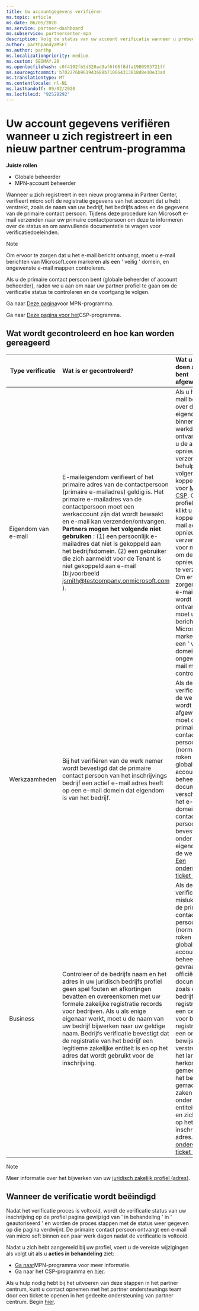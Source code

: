 ```yaml
---
title: Uw accountgegevens verifiëren
ms.topic: article
ms.date: 06/05/2020
ms.service: partner-dashboard
ms.subservice: partnercenter-mpn
description: Volg de status van uw account verificatie wanneer u probeert in te schrijven in een nieuw partner centrum-programma. Meer informatie over hoe u indien nodig aanvullende gegevens kunt opgeven.
author: parthpandyaMSFT
ms.author: parthp
ms.localizationpriority: medium
ms.custom: SEOMAY.20
ms.openlocfilehash: c0f4102fb5d520ad9af6f66f8dfa1980903721ff
ms.sourcegitcommit: b702276b961943688b710664313818d8e10e33ad
ms.translationtype: MT
ms.contentlocale: nl-NL
ms.lasthandoff: 09/02/2020
ms.locfileid: "92528292"
---
```

# <a name="verify-your-account-information-when-you-enroll-in-a-new-partner-center-program"></a>Uw account gegevens verifiëren wanneer u zich registreert in een nieuw partner centrum-programma

**Juiste rollen**

- Globale beheerder
- MPN-account beheerder

Wanneer u zich registreert in een nieuw programma in Partner Center, verifieert micro soft de registratie gegevens van het account dat u hebt verstrekt, zoals de naam van uw bedrijf, het bedrijfs adres en de gegevens van de primaire contact persoon. Tijdens deze procedure kan Microsoft e-mail verzenden naar uw primaire contactpersoon om deze te informeren over de status en om aanvullende documentatie te vragen voor verificatiedoeleinden.

>[!NOTE]
>Om ervoor te zorgen dat u het e-mail bericht ontvangt, moet u e-mail berichten van Microsoft.com markeren als een ' veilig ' domein, en ongewenste e-mail mappen controleren.

Als u de primaire contact persoon bent (globale beheerder of account beheerder), raden we u aan om naar uw partner profiel te gaan om de verificatie status te controleren en de voortgang te volgen.

Ga naar [Deze pagina](https://partner.microsoft.com/pcv/accountsettings/connectedpartnerprofile)voor MPN-programma.

Ga naar [Deze pagina voor het](https://partner.microsoft.com/pcv/accountsettings/partnerprofile)CSP-programma.


## <a name="what-is-verified-and-how-to-respond"></a>Wat wordt gecontroleerd en hoe kan worden gereageerd

|**Type verificatie**   |**Wat is er gecontroleerd?**   |**Wat u moet doen als u bent afgewezen**   |
|----------------------------|:-----------------------------------|:--------------------------------------|
|Eigendom van e-mail   |E-maileigendom verifieert of het primaire adres van de contactpersoon (primaire e-mailadres) geldig is. Het primaire e-mailadres van de contactpersoon moet een werkaccount zijn dat wordt bewaakt en e-mail kan verzenden/ontvangen. **Partners mogen het volgende niet gebruiken** : (1) een persoonlijk e-mailadres dat niet is gekoppeld aan het bedrijfsdomein. (2) een gebruiker die zich aanmeldt voor de Tenant is niet gekoppeld aan e-mail (bijvoorbeeld jsmith@testcompany.onmicrosoft.com ).  |Als u het e-mail bericht over de e-mail eigendom niet binnen één werkdag ontvangt, kunt u de aanvraag opnieuw verzenden met behulp van de volgende koppelingen: voor [MPN](https://partner.microsoft.com/pcv/accountsettings/connectedpartnerprofile), voor [CSP](https://partner.microsoft.com/pcv/accountsettings/partnerprofile). Op de profiel pagina, klikt u op de koppeling e-mail adres opnieuw verzenden voor micro soft om de e-mail opnieuw naar u te verzenden. Om ervoor te zorgen dat het e-mail bericht wordt ontvangen, moet u e-mail berichten van Microsoft.com markeren als een ' veilig ' domein, en ongewenste e-mail mappen controleren.|
|Werkzaamheden |Bij het verifiëren van de werk nemer wordt bevestigd dat de primaire contact persoon van het inschrijvings bedrijf een actief e-mail adres heeft op een e-mail domein dat eigendom is van het bedrijf.|Als de verificatie van de werk nemer wordt afgewezen, moet de primaire contact persoon (normaal gesp roken uw globale of account beheerder) documentatie verschaffen die het e-mail domein van de contact persoon bevestigt, onder het eigendom van de werk gever. [Een ondersteunings ticket maken](https://partner.microsoft.com/dashboard/support/csp/servicerequests/create?stage=2&topicid=c34a5c81-a111-476d-11a4-81c808c37a6b).|
|Business   |Controleer of de bedrijfs naam en het adres in uw juridisch bedrijfs profiel geen spel fouten en afkortingen bevatten en overeenkomen met uw formele zakelijke registratie records voor bedrijven. Als u als enige eigenaar werkt, moet u de naam van uw bedrijf bijwerken naar uw geldige naam. Bedrijfs verificatie bevestigt dat de registratie van het bedrijf een legitieme zakelijke entiteit is en op het adres dat wordt gebruikt voor de inschrijving.|Als de bedrijfs verificatie mislukt, wordt de primaire contact persoon (normaal gesp roken uw globale of account beheerder) gevraagd om officiële documentatie, zoals een bedrijfs registratie of een certificaat voor belasting registratie of een ontvangst bewijs, te verstrekken uit het land van herkomst of de gemeente dat het bedrijf is gemachtigd om zaken te doen onder die entiteit naam en zich bevindt op het inschrijvings adres. [Een ondersteunings ticket maken](https://partner.microsoft.com/dashboard/support/csp/servicerequests/create?stage=2&topicid=52ac28f3-d58f-99d9-9846-3df5a6477c54)|

>[!NOTE]
>Meer informatie over het bijwerken van uw [juridisch zakelijk profiel (adres)](update-your-partner-profile.md).

## <a name="when-verification-concludes"></a>Wanneer de verificatie wordt beëindigd

Nadat het verificatie proces is voltooid, wordt de verificatie status van uw inschrijving op de profiel pagina gewijzigd van ' in behandeling ' in ' geautoriseerd ' en worden de proces stappen met de status weer gegeven op die pagina verdwijnt.
De primaire contact persoon ontvangt een e-mail van micro soft binnen een paar werk dagen nadat de verificatie is voltooid. 

Nadat u zich hebt aangemeld bij uw profiel, voert u de vereiste wijzigingen als volgt uit als u **acties in behandeling** ziet:

- [Ga naar](https://partner.microsoft.com/pcv/accountsettings/connectedpartnerprofile)MPN-programma voor meer informatie.  
- Ga naar het CSP-programma en [hier](https://partner.microsoft.com/pcv/accountsettings/partnerprofile).

Als u hulp nodig hebt bij het uitvoeren van deze stappen in het partner centrum, kunt u contact opnemen met het partner ondersteunings team door een ticket te openen in het gedeelte ondersteuning van partner centrum.  Begin [hier](https://partner.microsoft.com/dashboard/support/servicerequests/create?stage=2&topicid=21655de7-7dbb-4927-33a2-f60f45feadf3).


